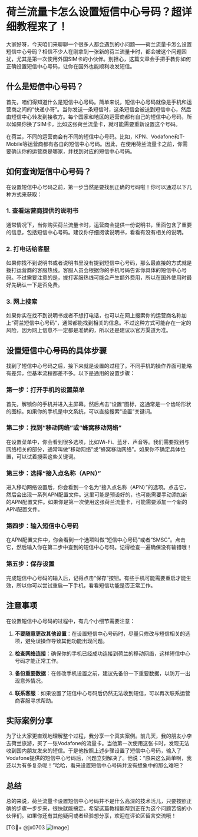 # 荷兰流量卡怎么设置短信中心号码？超详细教程来了！

大家好呀，今天咱们来聊聊一个很多人都会遇到的小问题——荷兰流量卡怎么设置短信中心号码？相信不少人在刚拿到一张新的荷兰流量卡时，都会被这个问题困扰，尤其是第一次使用外国SIM卡的小伙伴。别担心，这篇文章会手把手教你如何正确设置短信中心号码，让你在国外也能顺利收发短信。

## 什么是短信中心号码？

首先，咱们得知道什么是短信中心号码。简单来说，短信中心号码就像是手机和运营商之间的“快递小哥”。当你发送一条短信时，这条短信会被送到短信中心，然后由短信中心转发到接收方。每个国家和地区的运营商都有自己的短信中心号码，所以如果你换了SIM卡，比如这张荷兰流量卡，就可能需要重新设置这个号码。

在荷兰，不同的运营商会有不同的短信中心号码。比如，KPN、Vodafone和T-Mobile等运营商都有各自的短信中心号码。因此，在使用荷兰流量卡之前，你需要确认你的运营商是哪家，并找到对应的短信中心号码。

## 如何查询短信中心号码？

在设置短信中心号码之前，第一步当然是要找到正确的号码啦！你可以通过以下几种方式来获取：

### 1. 查看运营商提供的说明书

通常情况下，当你购买荷兰流量卡时，运营商会提供一份说明书，里面包含了重要的信息，包括短信中心号码。建议你仔细阅读说明书，看看有没有相关的说明。

### 2. 打电话给客服

如果你找不到说明书或者说明书里没有提到短信中心号码，那么最直接的方式就是拨打运营商的客服热线。客服人员会根据你的手机号码告诉你具体的短信中心号码。不过需要注意的是，拨打客服热线可能会产生额外费用，所以在国外使用时最好先确认一下是否免费。

### 3. 网上搜索

如果你实在找不到说明书或者不想打电话，也可以在网上搜索你的运营商名称加上“荷兰短信中心号码”，通常都能找到相关的信息。不过这种方式可能存在一定的风险，因为网上信息不一定都是准确的，所以还是建议以官方渠道为准。

## 设置短信中心号码的具体步骤

找到了短信中心号码之后，接下来就是设置的过程了。不同手机的操作界面可能略有差异，但基本流程都差不多。以下是通用的设置步骤：

### 第一步：打开手机的设置菜单

首先，解锁你的手机并进入主屏幕。然后点击“设置”图标，这通常是一个齿轮形状的图标。如果你的手机是中文系统，可以直接搜索“设置”关键词。

### 第二步：找到“移动网络”或“蜂窝移动网络”

在设置菜单中，你会看到很多选项，比如Wi-Fi、蓝牙、声音等。我们需要找到与网络相关的部分，通常叫做“移动网络”或“蜂窝移动网络”。如果你不确定具体位置，可以试着搜索这些关键词。

### 第三步：选择“接入点名称（APN）”

进入移动网络设置后，你会看到一个名为“接入点名称（APN）”的选项。点击它，然后会出现一系列APN配置文件。这里可能是预设好的，也可能需要手动添加新的APN配置文件。如果你是第一次使用这张荷兰流量卡，可能需要添加一个新的APN配置文件。

### 第四步：输入短信中心号码

在APN配置文件中，你会看到一个选项叫做“短信中心号码”或者“SMSC”。点击它，然后输入你在第二步中查到的短信中心号码。记得检查一遍确保没有输错哦！

### 第五步：保存设置

完成短信中心号码的输入后，记得点击“保存”按钮。有些手机可能需要重启才能生效，所以你可以尝试重启一下手机，看看短信功能是否正常工作。

## 注意事项

在设置短信中心号码的过程中，有几个小细节需要注意：

1. **不要随意更改其他设置**：在设置短信中心号码时，尽量只修改与短信相关的选项，避免误操作导致其他功能出现问题。

2. **检查网络连接**：确保你的手机已经成功连接到荷兰的移动网络，这样短信中心号码才能正常工作。

3. **备份重要数据**：在修改手机设置之前，建议先备份一下重要数据，以防万一出现意外情况。

4. **联系客服**：如果设置了短信中心号码后仍然无法收到短信，可以再次联系运营商客服寻求帮助。

## 实际案例分享

为了让大家更直观地理解整个过程，我分享一个真实案例。前几天，我的朋友小李去荷兰旅游，买了一张Vodafone的流量卡。当他第一次使用这张卡时，发现无法收到国内朋友发来的短信。于是他按照上述步骤设置了短信中心号码，输入了Vodafone提供的短信中心号码后，问题立刻解决了。他说：“原来这么简单啊，我还以为有多复杂呢！”哈哈，看来设置短信中心号码并没有想象中的那么难吧？

## 总结

总的来说，荷兰流量卡设置短信中心号码并不是什么高深的技术活儿，只要按照正确的步骤一步步来，很快就能搞定。希望这篇教程能帮到正在为这个问题苦恼的小伙伴们。如果你还有其他疑问或者经验想分享，欢迎在评论区留言交流哦！

[TG💪+ @jx0703 ![Image](https://github.com/user-attachments/assets/dbca1d08-cadb-493c-b0ec-ad6f7a83f270)]
